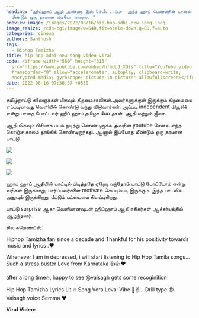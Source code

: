 ```yaml
---
heading: "ஹிப்ஹாப் ஆதி அண்ணா இஸ் back.. ப்பா  அந்த ஹாட் பெண்ணின் டான்ஸ் moves..
  மீண்டும் ஒரு தரமான வீடியோ வைரல். "
preview_image: /images/2022/08/16/hip-hop-adhi-new-song.jpeg
image_resize: /cdn-cgi/image/w=640,fit=scale-down,q=80,f=auto
categories: cinema
authors: Santhosh
tags:
  - Hiphop Tamizha
title: hip-hop-adhi-new-song-video-viral
code: <iframe width="560" height="315"
  src="https://www.youtube.com/embed/hfmUUJ_XOts" title="YouTube video player"
  frameborder="0" allow="accelerometer; autoplay; clipboard-write;
  encrypted-media; gyroscope; picture-in-picture" allowfullscreen></iframe>
date: 2022-08-16 07:38:57 +0530
---
```

தமிழ்நாட்டு கலைஞர்கள் மிகவும் திறமைசாலிகள்.அவர்களுக்குள் இருக்கும் திறமையை எப்படியாவது வெளியில் கொண்டு வந்து விடுவார்கள். அப்படி independent மியூசிக் என்று பாதை போட்டவர் ஹிப் ஹாப் தமிழா duo தான். ஆதி மற்றும் ஜீவா.

ஆதி மிகவும் பிசியாக படம் நடித்து கொண்டிருக்க அவரின் youtube சேனல் எந்த கொஞ்ச காலம் தூங்கிக் கொண்டிருந்தது. ஆனால் இப்போது மீண்டும் ஒரு தரமான பாட்டு. 

![](/images/2022/08/16/hip-hop-aadhi-latest.jpeg)

![](/images/2022/08/16/hip-hop-aadhi-latest-1.jpeg)

![](/images/2022/08/16/hip-hop-aadhi-latest-2.jpeg)

ஹாப் ஹாப் ஆதியின் பாட்டில் பிடித்ததே ஏனோ வந்தோம் பாட்டு போட்டோம் என்று வரிகள் இருக்காது, பார்ப்பவர்களை motivate செய்யும்படி இருக்கும். இந்த பாடலில் அதுவும் இருக்கிறது. பீட்டும் பட்டையை கிளப்புகிறது.

பாட்டு surprise ஆகா வெளியானவுடன் ஹிப்ஹாப் ஆதி ரசிகர்கள் ஆச்சர்யத்தில் ஆழ்ந்தனர்.

சில கமெண்ட்ஸ்:

Hiphop Tamizha fan since a decade and Thankful for his positivity towards music and lyrics .❤️

Whenever I am in depressed, i will start listening to Hip Hop Tamila songs... Such a stress buster Love from Karnataka 👍👍❤️

after a long time🔥, happy to see @vaisagh gets some recoginition

Hip Hop Tamizha Lyrics Lit 🔥
Song Vera Leval Vibe 🤤✌️....Drill type 😍
Vaisagh voice Semma ❤️

**Viral Video:**